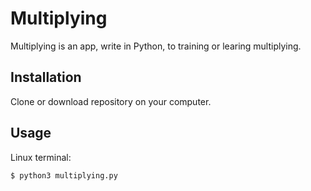 # Multiplying

Multiplying is an app, write in Python, to training or learing multiplying. 

## Installation

Clone or download repository on your computer.

## Usage
Linux terminal:
```terminal
$ python3 multiplying.py
```
